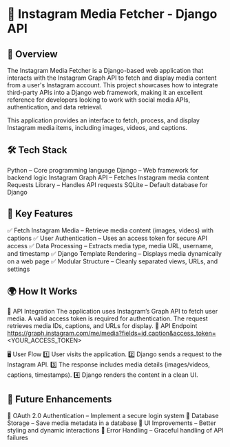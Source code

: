 # 📸 Instagram Media Fetcher - Django API

## 🎯 Overview
The Instagram Media Fetcher is a Django-based web application that interacts with the Instagram Graph API to fetch and display media content from a user's Instagram account. This project showcases how to integrate third-party APIs into a Django web framework, making it an excellent reference for developers looking to work with social media APIs, authentication, and data retrieval.

This application provides an interface to fetch, process, and display Instagram media items, including images, videos, and captions.

## 🛠️ Tech Stack
Python – Core programming language
Django – Web framework for backend logic
Instagram Graph API – Fetches Instagram media content
Requests Library – Handles API requests
SQLite – Default database for Django

## 📌 Key Features
✅ Fetch Instagram Media – Retrieve media content (images, videos) with captions
✅ User Authentication – Uses an access token for secure API access
✅ Data Processing – Extracts media type, media URL, username, and timestamp
✅ Django Template Rendering – Displays media dynamically on a web page
✅ Modular Structure – Cleanly separated views, URLs, and settings

## 🌍 How It Works
🔗 API Integration
The application uses Instagram’s Graph API to fetch user media.
A valid access token is required for authentication.
The request retrieves media IDs, captions, and URLs for display.
📌 API Endpoint
https://graph.instagram.com/me/media?fields=id,caption&access_token=<YOUR_ACCESS_TOKEN>

🖥️ User Flow
1️⃣ User visits the application.
2️⃣ Django sends a request to the Instagram API.
3️⃣ The response includes media details (images/videos, captions, timestamps).
4️⃣ Django renders the content in a clean UI.

## 🚀 Future Enhancements
🔹 OAuth 2.0 Authentication – Implement a secure login system
🔹 Database Storage – Save media metadata in a database
🔹 UI Improvements – Better styling and dynamic interactions
🔹 Error Handling – Graceful handling of API failures

